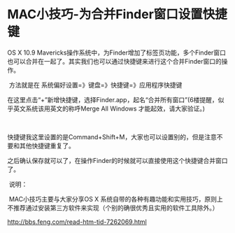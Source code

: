 # MAC小技巧-为合并Finder窗口设置快捷键



OS X 10.9 Mavericks操作系统中，为Finder增加了标签页功能，多个Finder窗口也可以合并在一起了。其实我们也可以通过快捷键来进行这个合并Finder窗口的操作。         

​        方法就是在 系统偏好设置=》键盘=》快捷键=》应用程序快捷键

​        在这里点击“+”新增快捷键，选择Finder.app，起名“合并所有窗口”(6楼提醒，似乎英文系统该用英文的称呼Merge All Windows 才能起效，请大家验证。)

​        

​        快捷键我这里设置的是Command+Shift+M，大家也可以设置别的，但是注意不要和其他快捷键重复了。

​        之后确认保存就可以了，在操作Finder的时候就可以直接使用这个快捷键合并窗口了。

​        说明：

​        MAC小技巧主要与大家分享OS X 系统自带的各种有趣功能和实用技巧，原则上不推荐通过安装第三方软件来实现（个别的确很优秀且实用的软件工具除外。）





http://bbs.feng.com/read-htm-tid-7262069.html